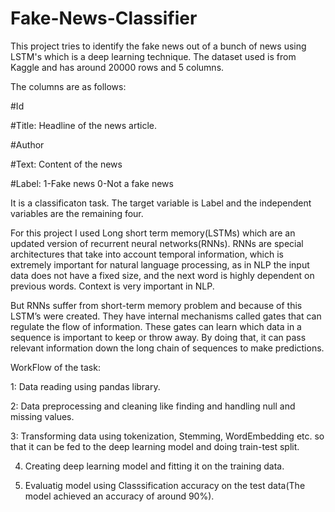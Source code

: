 # Fake-News-Classifier

This project tries to identify the fake news out of a bunch of news using LSTM's which is a deep learning technique. 
The dataset used is from Kaggle and has around 20000 rows and 5 columns. 

The columns are as follows:

#Id                                                                                                                                                         

#Title: Headline of the news article.

#Author 

#Text: Content of the news

#Label: 1-Fake news
        0-Not a fake news
        
It is a classificaton task. The target variable is Label and the independent variables are the remaining four.

For this project I used Long short term memory(LSTMs) which are an updated version of recurrent neural networks(RNNs). RNNs are special architectures that take into account temporal information, which is extremely important for natural language processing, as in NLP the input data does not have a fixed size, and the next word is highly dependent on previous words. Context is very important in NLP.

But RNNs suffer from short-term memory problem and because of this LSTM’s were created. They have internal mechanisms called gates that can regulate the flow of information. These gates can learn which data in a sequence is important to keep or throw away. By doing that, it can pass relevant information down the long chain of sequences to make predictions.

WorkFlow of the task:

1: Data reading using pandas library.

2: Data preprocessing and cleaning like finding and handling null and missing values.

3: Transforming data using tokenization, Stemming, WordEmbedding etc. so that it can be fed to the deep learning model and doing train-test split.

4. Creating deep learning model and fitting it on the training data.

6. Evaluatig model using Classsification accuracy on the test data(The model achieved an accuracy of around 90%).
